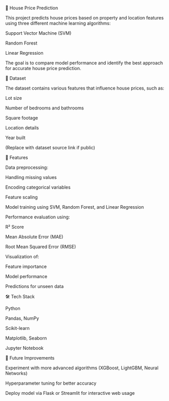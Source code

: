 🏡 House Price Prediction

This project predicts house prices based on property and location features using three different machine learning algorithms:

Support Vector Machine (SVM)

Random Forest

Linear Regression

The goal is to compare model performance and identify the best approach for accurate house price prediction.

📂 Dataset

The dataset contains various features that influence house prices, such as:

Lot size

Number of bedrooms and bathrooms

Square footage

Location details

Year built

(Replace with dataset source link if public)

🚀 Features

Data preprocessing:

Handling missing values

Encoding categorical variables

Feature scaling

Model training using SVM, Random Forest, and Linear Regression

Performance evaluation using:

R² Score

Mean Absolute Error (MAE)

Root Mean Squared Error (RMSE)

Visualization of:

Feature importance

Model performance

Predictions for unseen data

🛠 Tech Stack

Python

Pandas, NumPy

Scikit-learn

Matplotlib, Seaborn

Jupyter Notebook



📌 Future Improvements

Experiment with more advanced algorithms (XGBoost, LightGBM, Neural Networks)

Hyperparameter tuning for better accuracy

Deploy model via Flask or Streamlit for interactive web usage
